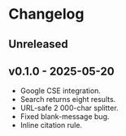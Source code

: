 # Changelog

## Unreleased

## v0.1.0 - 2025-05-20
- Google CSE integration.
- Search returns eight results.
- URL-safe 2 000-char splitter.
- Fixed blank-message bug.
- Inline citation rule.

